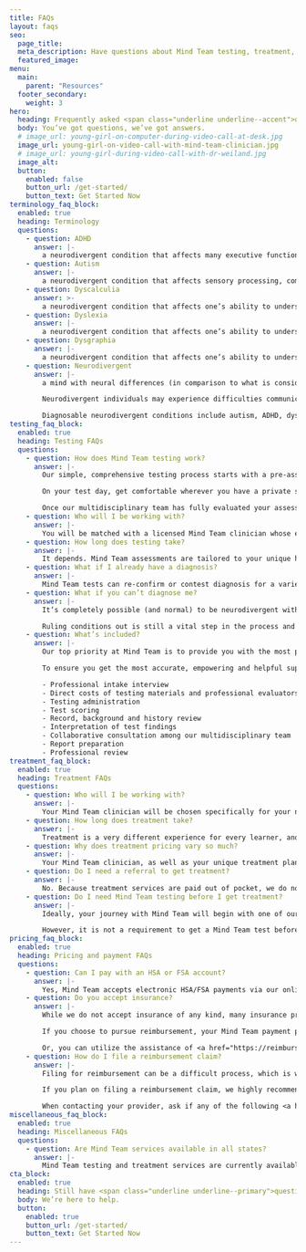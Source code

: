 ```yaml
---
title: FAQs
layout: faqs
seo:
  page_title:
  meta_description: Have questions about Mind Team testing, treatment, pricing or something else? We’ve got the answers you need.
  featured_image:
menu:
  main:
    parent: "Resources"
  footer_secondary:
    weight: 3
hero:
  heading: Frequently asked <span class="underline underline--accent">questions</span>.
  body: You’ve got questions, we’ve got answers.
  # image_url: young-girl-on-computer-during-video-call-at-desk.jpg
  image_url: young-girl-on-video-call-with-mind-team-clinician.jpg
  # image_url: young-girl-during-video-call-with-dr-weiland.jpg
  image_alt:
  button:
    enabled: false
    button_url: /get-started/
    button_text: Get Started Now
terminology_faq_block:
  enabled: true
  heading: Terminology
  questions:
    - question: ADHD
      answer: |-
        a neurodivergent condition that affects many executive functions. An inability to concentrate and/or remain still, forgetfulness and poor time management are all common symptoms of ADHD.
    - question: Autism
      answer: |-
        a neurodivergent condition that affects sensory processing, communication, and other cognitive/behavioral functions.
    - question: Dyscalculia
      answer: >-
        a neurodivergent condition that affects one’s ability to understand and perform various math-related functions. Individuals with dyscalculia may struggle to read numbers and mathematical symbols (i.e. +, -, x), perform math equations and/or understand maps and other spatial layouts.
    - question: Dyslexia
      answer: |-
        a neurodivergent condition that affects one’s ability to understand and perform various reading-related functions. Individuals with dyslexia may mix up similarly-spelled words (i.e. bot vs. bat), struggle with reading and/or have to read sections of text multiple times before understanding them.
    - question: Dysgraphia
      answer: |-
        a neurodivergent condition that affects one’s ability to understand and perform various writing-related functions. Individuals with dysgraphia tend to struggle with physical writing, forming letters and numbers, spelling and other fine-motor skills.
    - question: Neurodivergent
      answer: |-
        a mind with neural differences (in comparison to what is considered “typical”) that impact various cognitive functions, behaviors and emotions. 

        Neurodivergent individuals may experience difficulties communicating, learning and thriving in typical home, school and work environments because of these neural differences. 

        Diagnosable neurodivergent conditions include autism, ADHD, dyslexia, dysgraphia and dyscalculia, all of which we test for and treat here at Mind Team. It’s important to note that many neurodivergent individuals may not meet the full symptomatic requirements for an official condition diagnosis but may still struggle with various cognitive functions, which Mind Team treatment can help to support.
testing_faq_block:
  enabled: true
  heading: Testing FAQs
  questions:
    - question: How does Mind Team testing work?
      answer: |-
        Our simple, comprehensive testing process starts with a pre-assessment intake interview to record your background, history and specific concerns. Your clinician will then help you schedule the Mind Team test that best fits your needs.

        On your test day, get comfortable wherever you have a private space and stable internet connection and complete your face-to-face remote testing session with an experienced Mind Team clinician. 

        Once our multidisciplinary team has fully evaluated your assessment and confirmed our findings, you’ll attend a final face-to-face virtual appointment reviewing your test results, applicable diagnoses and expert recommendations and guidance on which steps to take next on your learning journey.
    - question: Who will I be working with?
      answer: |-
        You will be matched with a licensed Mind Team clinician whose experience and specialty best suits your needs and concerns within our multidisciplinary team.
    - question: How long does testing take?
      answer: |-
        It depends. Mind Team assessments are tailored to your unique history, background and concerns and vary in length. We’ll prepare you with what to expect before your test.
    - question: What if I already have a diagnosis?
      answer: |-
        Mind Team tests can re-confirm or contest diagnosis for a variety of conditions. If you are confident in your diagnosis and simply need guidance and support, Mind Team treatment services are here to help.
    - question: What if you can’t diagnose me?
      answer: |-
        It’s completely possible (and normal) to be neurodivergent without meeting the full symptomatic requirements for an official condition diagnosis. 

        Ruling conditions out is still a vital step in the process and will help us get the information we need to successfully transition into the treatment phase.
    - question: What’s included?
      answer: |-
        Our top priority at Mind Team is to provide you with the most professional neurodivergent testing possible, which includes hours of behind-the scenes work from our multidisciplinary team.

        To ensure you get the most accurate, empowering and helpful support possible, your Mind Team testing investment includes:

        - Professional intake interview
        - Direct costs of testing materials and professional evaluators
        - Testing administration
        - Test scoring
        - Record, background and history review
        - Interpretation of test findings
        - Collaborative consultation among our multidisciplinary team
        - Report preparation
        - Professional review
treatment_faq_block:
  enabled: true
  heading: Treatment FAQs
  questions:
    - question: Who will I be working with?
      answer: |-
        Your Mind Team clinician will be chosen specifically for your needs from our multidisciplinary team of interventionists, school psychologists and more.
    - question: How long does treatment take?
      answer: |-
        Treatment is a very different experience for every learner, and timing can vary. We’ll work with you to create a custom treatment timeline based on your needs.
    - question: Why does treatment pricing vary so much?
      answer: |-
        Your Mind Team clinician, as well as your unique treatment plan, is customized to your/your child’s specific mind and needs.
    - question: Do I need a referral to get treatment?
      answer: |-
        No. Because treatment services are paid out of pocket, we do not require referrals or official condition diagnoses to schedule Mind Team treatment services.
    - question: Do I need Mind Team testing before I get treatment?
      answer: |-
        Ideally, your journey with Mind Team will begin with one of our professional assessments to diagnose applicable conditions and identify other key information that will be extremely beneficial to the treatment process. 

        However, it is not a requirement to get a Mind Team test before starting treatment. Begin by filling out our short questionnaire and we’ll be in touch to find the best solution for your unique situation and needs.
pricing_faq_block:
  enabled: true
  heading: Pricing and payment FAQs
  questions:
    - question: Can I pay with an HSA or FSA account?
      answer: |-
        Yes, Mind Team accepts electronic HSA/FSA payments via our online payment platform.
    - question: Do you accept insurance?
      answer: |-
        While we do not accept insurance of any kind, many insurance providers offer out-of-network reimbursement for professional testing and/or treatment services. 

        If you choose to pursue reimbursement, your Mind Team payment process will remain the same. Once you’ve made your electronic payment via our online portal, you can then file a claim with your insurance provider for full or partial reimbursement, depending on your coverage. 

        Or, you can utilize the assistance of <a href="https://reimbursify.com/" target="_blank" rel="nofollow noopener noreferrer">Reimbursify</a> and <a href="https://www.zaya.health/" target="_blank" rel="nofollow noopener noreferrer">Zaya Health</a>, who we’ve partnered with to make the reimbursement process less of a hassle.
    - question: How do I file a reimbursement claim?
      answer: |-
        Filing for reimbursement can be a difficult process, which is why we’ve partnered with <a href="https://reimbursify.com/" target="_blank" rel="nofollow noopener noreferrer">Reimbursify</a> and <a href="https://www.zaya.health/" target="_blank" rel="nofollow noopener noreferrer">Zaya Health</a>. These companies help file your claim quickly and do the hard work for you.

        If you plan on filing a reimbursement claim, we highly recommend contacting your insurance provider prior to scheduling your Mind Team service. Some providers require <a href="https://www.priorauthtraining.org/prior-authorization/" target="_blank" rel="nofollow noopener noreferrer">prior authorization</a> to approve reimbursement coverage. 

        When contacting your provider, ask if any of the following <a href="https://www.ama-assn.org/practice-management/cpt/cpt-overview-and-code-approval" target="_blank" rel="nofollow noopener noreferrer">CPT codes</a> need prior authorization for qualify or reimbursement: 96130, 96131, 96132, 96133, 96136, 96137, 96112, 96113, 96125.
miscellaneous_faq_block:
  enabled: true
  heading: Miscellaneous FAQs
  questions:
    - question: Are Mind Team services available in all states?
      answer: |-
        Mind Team testing and treatment services are currently available to individuals residing in the states highlighted in dark blue on this <a href="https://psypact.site-ym.com/page/psypactmap" target="_blank" rel="nofollow noopener noreferrer">coverage map</a>.
cta_block:
  enabled: true
  heading: Still have <span class="underline underline--primary">questions</span>?
  body: We’re here to help.
  button:
    enabled: true
    button_url: /get-started/
    button_text: Get Started Now
---
```

